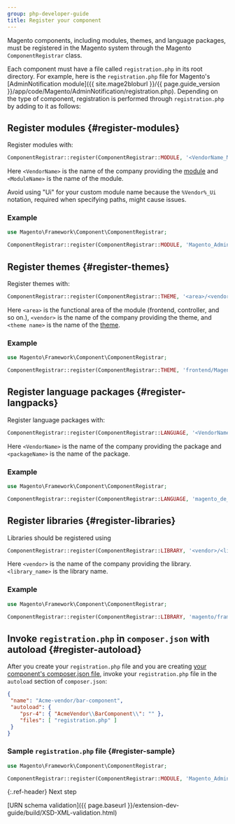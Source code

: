```yaml
---
group: php-developer-guide
title: Register your component
---
```


Magento components, including modules, themes, and language packages, must be registered in the Magento system through the Magento `ComponentRegistrar` class.

Each component must have a file called `registration.php` in its root directory. For example, here is the `registration.php` file for Magento's [AdminNotification module]({{ site.mage2bloburl }}/{{ page.guide_version }}/app/code/Magento/AdminNotification/registration.php). Depending on the type of component, registration is performed through `registration.php` by adding to it as follows:

## Register modules {#register-modules}

Register modules with:

```php
ComponentRegistrar::register(ComponentRegistrar::MODULE, '<VendorName_ModuleName>', __DIR__);
```

Here `<VendorName>` is the name of the company providing the [module](https://glossary.magento.com/module) and `<ModuleName>` is the name of the module.

Avoid using "Ui" for your custom module name because the <code>%Vendor%_Ui</code> notation, required when specifying paths, might cause issues.

### Example

```php
use Magento\Framework\Component\ComponentRegistrar;

ComponentRegistrar::register(ComponentRegistrar::MODULE, 'Magento_AdminNotification', __DIR__);
```

## Register themes {#register-themes}

Register themes with:

```php
ComponentRegistrar::register(ComponentRegistrar::THEME, '<area>/<vendor>/<theme name>', __DIR__);
```

Here `<area>` is the functional area of the module (frontend, controller, and so on.), `<vendor>` is the name of the company providing the theme, and `<theme name>` is the name of the [theme](https://glossary.magento.com/theme).

### Example

```php
use Magento\Framework\Component\ComponentRegistrar;

ComponentRegistrar::register(ComponentRegistrar::THEME, 'frontend/Magento/luma', __DIR__);
```

## Register language packages {#register-langpacks}

Register language packages with:

```php
ComponentRegistrar::register(ComponentRegistrar::LANGUAGE, '<VendorName>_<packageName>', __DIR__);
```

Here `<VendorName>` is the name of the company providing the package and `<packageName>` is the name of the package.

### Example

```php
use Magento\Framework\Component\ComponentRegistrar;

ComponentRegistrar::register(ComponentRegistrar::LANGUAGE, 'magento_de_de', __DIR__);
```

## Register libraries {#register-libraries}

Libraries should be registered using

```php
ComponentRegistrar::register(ComponentRegistrar::LIBRARY, '<vendor>/<library_name>', __DIR__);
```

Here `<vendor>` is the name of the company providing the library. `<library_name>` is the library name.

### Example

```php
use Magento\Framework\Component\ComponentRegistrar;

ComponentRegistrar::register(ComponentRegistrar::LIBRARY, 'magento/framework', __DIR__);
```

## Invoke `registration.php` in `composer.json` with autoload {#register-autoload}

After you create your `registration.php` file and you are creating [your component's composer.json file]({{page.baseurl}}/extension-dev-guide/build/composer-integration.html), invoke your `registration.php` file in the `autoload` section of `composer.json`:

```json
{
 "name": "Acme-vendor/bar-component",
 "autoload": {
    "psr-4": { "AcmeVendor\\BarComponent\\": "" },
    "files": [ "registration.php" ]
 }
}
```

### Sample `registration.php` file {#register-sample}

```php
use Magento\Framework\Component\ComponentRegistrar;

ComponentRegistrar::register(ComponentRegistrar::MODULE, 'Magento_AdminNotification', __DIR__);
```

{:.ref-header}
Next step

[URN schema validation]({{ page.baseurl }}/extension-dev-guide/build/XSD-XML-validation.html)
